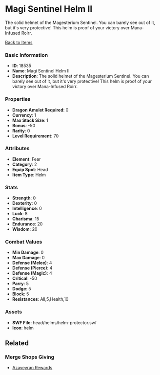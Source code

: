 # Magi Sentinel Helm II

The solid helmet of the Magesterium Sentinel. You can barely see out of it, but it's very protective! This helm is proof of your victory over Mana-Infused Roirr.

[Back to Items](../items.md)

### Basic Information

- **ID**: 18535
- **Name**: Magi Sentinel Helm II
- **Description**: The solid helmet of the Magesterium Sentinel. You can barely see out of it, but it&#039;s very protective! This helm is proof of your victory over Mana-Infused Roirr.

### Properties

- **Dragon Amulet Required**: 0
- **Currency**: 1
- **Max Stack Size**: 1
- **Bonus**: -50
- **Rarity**: 0
- **Level Requirement**: 70

### Attributes

- **Element**: Fear
- **Category**: 2
- **Equip Spot**: Head
- **Item Type**: Helm

### Stats

- **Strength**: 0
- **Dexterity**: 0
- **Intelligence**: 0
- **Luck**: 8
- **Charisma**: 15
- **Endurance**: 20
- **Wisdom**: 20

### Combat Values

- **Min Damage**: 0
- **Max Damage**: 0
- **Defense (Melee)**: 4
- **Defense (Pierce)**: 4
- **Defense (Magic)**: 4
- **Critical**: -50
- **Parry**: 5
- **Dodge**: 5
- **Block**: 5
- **Resistances**: All,5,Health,10

### Assets

- **SWF File**: head/helms/helm-protector.swf
- **Icon**: helm

## Related

### Merge Shops Giving

- [Azaveyran Rewards](../merge-shops/299-azaveyran-rewards.md)

